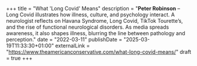 +++
title = "What 'Long Covid' Means"
description = "**Peter Robinson** – Long Covid illustrates how illness, culture, and psychology interact. A neurologist reflects on Havana Syndrome, Long Covid, TikTok Tourette’s, and the rise of functional neurological disorders. As media spreads awareness, it also shapes illness, blurring the line between pathology and perception."
date = "2022-03-11"
publishDate = "2025-03-19T11:33:30+01:00" 
externalLink = "https://www.theamericanconservative.com/what-long-covid-means/"
draft = true
+++

